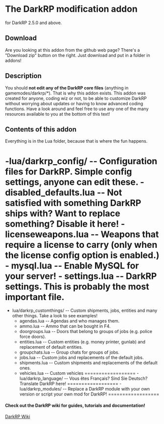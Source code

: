 The DarkRP modification addon
==================
for DarkRP 2.5.0 and above.

## Download ##
Are you looking at this addon from the github web page? There's a "Download zip" button on the right.
Just download and put in a folder in addons!

## Description ##
You should **not edit any of the DarkRP core files** (anything in gamemodes/darkrp/*). That is why this addon exists.
This addon was created for anyone, coding wiz or not, to be able to customize DarkRP without worrying about updates or having to know advanced coding functions. Have a look around and feel free to use any one of the many resources available to you at the bottom of this text!

## Contents of this addon ##
Everything is in the Lua folder, because that is where the fun happens.

-lua/darkrp_config/        -- Configuration files for DarkRP. Simple config settings, anyone can edit these.
	- disabled_defaults.lua -- Not satisfied with something DarkRP ships with? Want to replace something? Disable it here!
	- licenseweapons.lua    -- Weapons that require a license to carry (only when the license config option is enabled.)
	- mysql.lua             -- Enable MySQL for your server!
	- settings.lua          -- DarkRP settings. This is probably the most important file.
==================
- lua/darkrp_customthings/  -- Custom shipments, jobs, entities and many other things. Take a look to see examples!
	- agendas.lua           -- Agendas and who manages them.
	- ammo.lua              -- Ammo that can be bought in F4.
	- doorgroups.lua        -- Doors that belong to groups of jobs (e.g. police force doors).
	- entities.lua          -- Custom entities (e.g. money printer, gunlab) and replacement of default entities.
	- groupchats.lua        -- Group chats for groups of jobs.
	- jobs.lua              -- Custom jobs and replacements of the default jobs.
	- shipments.lua         -- Custom shipments and replacements of the default ones.
	- vehicles.lua          -- Custom vehicles
==================
-lua/darkrp_language/      -- Vous êtes Français? Sind Sie Deutsch? Translate DarkRP here!
==================
-lua/darkrp_modules/       -- Replace a DarkRP module with your own version or script your own mod for DarkRP!
==================

#### Check out the DarkRP wiki for guides, tutorials and documentation! ####
[DarkRP Wiki](http://wiki.darkrp.com/index.php/Main_Page)
